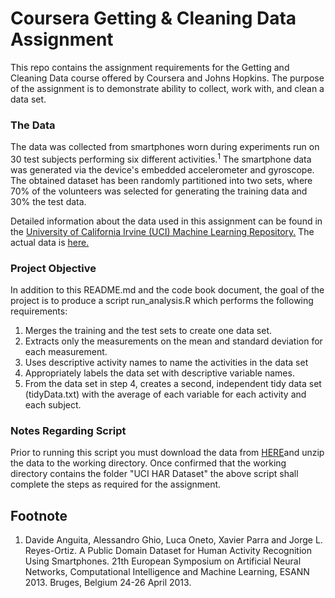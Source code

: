 # Coursera Getting & Cleaning Data Assignment

This repo contains the assignment requirements for the Getting and Cleaning Data course offered by Coursera and Johns Hopkins. The purpose of the assignment is to demonstrate ability to collect, work with, and clean a data set.

### The Data

The data was collected from smartphones worn during experiments run on 30 test subjects performing six different activities.<sup>1</sup> The smartphone data was generated via the device's embedded accelerometer and gyroscope. The obtained dataset has been randomly partitioned into two sets, where 70% of the volunteers was selected for generating the training data and 30% the test data. 

Detailed information about the data used in this assignment can be found in the [University of California Irvine (UCI) Machine Learning Repository.](http://archive.ics.uci.edu/ml/datasets/Human+Activity+Recognition+Using+Smartphones) The actual data is [here.](https://d396qusza40orc.cloudfront.net/getdata%2Fprojectfiles%2FUCI%20HAR%20Dataset.zip)

### Project Objective

In addition to this README.md and the code book document, the goal of the project is to produce a script run_analysis.R which performs the following requirements:

1.  Merges the training and the test sets to create one data set.
2.  Extracts only the measurements on the mean and standard deviation for each measurement.
3.  Uses descriptive activity names to name the activities in the data set
4.  Appropriately labels the data set with descriptive variable names.
5.  From the data set in step 4, creates a second, independent tidy data set (tidyData.txt) with the average of each variable for each activity and each subject.

### Notes Regarding Script

Prior to running this script you must download the data from [HERE](https://d396qusza40orc.cloudfront.net/getdata%2Fprojectfiles%2FUCI%20HAR%20Dataset.zip)and unzip the data to the working directory.
Once confirmed that the working directory contains the folder "UCI HAR Dataset" the above script shall complete the steps as required for the assignment.


## Footnote
1. Davide Anguita, Alessandro Ghio, Luca Oneto, Xavier Parra and Jorge L. Reyes-Ortiz. A Public Domain Dataset for Human Activity Recognition Using Smartphones. 21th European Symposium on Artificial Neural Networks, Computational Intelligence and Machine Learning, ESANN 2013. Bruges, Belgium 24-26 April 2013.



